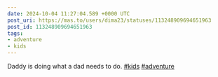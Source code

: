 ```yaml
---
date: 2024-10-04 11:27:04.589 +0000 UTC
post_uri: https://mas.to/users/dima23/statuses/113248909694651963
post_id: 113248909694651963
tags:
- adventure
- kids
---
```

Daddy is doing what a dad needs to do. [#kids](https://mas.to/tags/kids) [#adventure](https://mas.to/tags/adventure)



